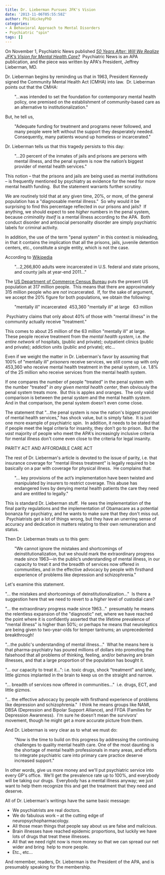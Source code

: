 ```yaml
---
title: Dr. Lieberman Pursues JFK's Vision
date: '2013-11-06T05:55:58Z'
author: PhilHickeyPhD
categories:
- A Behavioral Approach to Mental Disorders
- Psychiatric "spin"
tags: []
---
```


On November 1, Psychiatric News published <a href="http://psychnews.psychiatryonline.org/newsarticle.aspx?articleID=1765560"><i>50 Years After: Will We Realize JFK’s Vision for Mental Health Care?</i></a>  Psychiatric News is an APA publication, and the piece was written by APA's President, Jeffrey Lieberman, MD.

Dr. Lieberman begins by reminding us that in 1963, President Kennedy signed the Community Mental Health Act (CMHA) into law.  Dr. Lieberman points out that the CMHA:
<p style="padding-left: 30px;">"…was intended to set the foundation for contemporary mental health policy, one premised on the establishment of community-based care as an alternative to institutionalization."</p>
But, he tell us,
<p style="padding-left: 30px;">"Adequate funding for treatment and programs never followed, and many people were left without the support they desperately needed. Consequently, many patients wound up homeless or incarcerated."</p>
Dr. Lieberman tells us that this tragedy persists to this day:
<p style="padding-left: 30px;">"…20 percent of the inmates of jails and prisons are persons with mental illness, and the penal system is now the nation’s biggest provider of mental health services."</p>
This notion – that the prisons and jails are being used as mental institutions – is frequently mentioned by psychiatry as evidence for the need for more mental health funding.  But the statement warrants further scrutiny.

We are routinely told that at any given time, 20%, or more, of the general population has a "diagnosable mental illness."  So why would it be surprising to find this percentage reflected in our prisons and jails?  If anything, we should expect to see <i>higher</i> numbers in the penal system, because <i>criminality itself</i> is a mental illness according to the APA.  Both conduct disorder and antisocial personality disorder are simply psychiatric labels for criminal activity.

In addition, the use of the term "penal system" in this context is misleading, in that it contains the implication that all the prisons, jails, juvenile detention centers, etc., constitute a single entity, which is not the case.

According to <a href="http://en.wikipedia.org/wiki/Incarceration_in_the_United_States">Wikipedia</a>
<p style="padding-left: 30px;">"…2,266,800 adults were incarcerated in U.S. federal and state prisons, and county jails at year-end 2011…"</p>
The <a href="http://www.census.gov/popclock/">US Department of Commerce Census Bureau</a> puts the present US population at 317 million people.  This means that there are approximately 315 million people who are <i>not</i> incarcerated.  If, for the sake of argument, we accept the 20% figure for both populations, we obtain the following:
<p style="padding-left: 30px;">"mentally ill" incarcerated  453,360
"mentally ill" at large   63 million</p>
 Psychiatry claims that only about 40% of those with "mental illness" in the community actually receive "treatment."

This comes to about 25 million of the 63 million "mentally ill" at large.  These people receive treatment from the <i>mental health system</i>, i.e. <i>the entire network</i> of hospitals, (public and private); outpatient clinics (public and private); addiction units (public and private); etc…

Even if we weight the matter in Dr. Lieberman's favor by assuming that 100% of "mentally ill" <i>prisoners</i> receive services, we still come up with only 453,360 who receive mental health treatment in the penal system, i.e. 1.8% of the 25 million who receive services from the mental health system.

If one compares the number of people "treated" in the penal system with the number "treated" <i>in any given mental health center</i>, then obviously the penal system treats more.  But this is apples and oranges.  The only valid comparison is between the penal <i>system</i> and the mental health <i>system</i>.  And in that comparison, the penal system doesn't even come close.

The statement that "…the penal system is now the nation's biggest provider of mental health services," has shock value, but is simply false.  It is just one more example of psychiatric spin.  In addition, it needs to be stated that if people meet the legal criteria for insanity, they don't go to prison.  But the <i>vast</i> majority of people who meet the APA's increasingly inclusive criteria for mental illness don't come even close to the criteria for legal insanity.

PARITY ACT AND AFFORDABLE CARE ACT

The rest of Dr. Lieberman's article is devoted to the issue of parity, i.e. that insurance coverage for "mental illness treatment" is legally required to be basically on a par with coverage for physical illness.  He complains that:
<p style="padding-left: 30px;">"… key provisions of the act’s implementation have been twisted and manipulated by insurers to restrict coverage. This abuse has endangered lives by denying mental health patients the care they need and are entitled to legally."</p>
This is standard Dr. Lieberman stuff.  He sees the implementation of the final parity regulations and the implementation of Obamacare as a potential bonanza for psychiatry, and he wants to make sure that they don't miss out.  Psychiatrists get a lot of things wrong, but they have an unerring sense of accuracy and dedication in matters relating to their own remuneration and status.

Then Dr. Lieberman treats us to this gem:
<p style="padding-left: 30px;">"We cannot ignore the mistakes and shortcomings of deinstitutionalization, but we should mark the extraordinary progress made since 1963—in the public’s understanding of mental illness, in our capacity to treat it and the breadth of services now offered in communities, and in the effective advocacy by people with firsthand experience of problems like depression and schizophrenia."</p>
Let's examine this statement.

"… the mistakes and shortcomings of deinstitutionalization…"  Is there a suggestion here that we need to revert to a <i>higher</i> level of custodial care?

"… the extraordinary progress made since 1963…"  presumably he means the relentless expansion of the "diagnostic" net, where we have reached the point where it is confidently asserted that the lifetime prevalence of "mental illness" is higher than 50%; or perhaps he means that neuroleptics are being given to two-year-olds for temper tantrums; an unprecedented breakthrough!

"…the public's understanding of mental illness…"  What he means here is that pharma-psychiatry has poured millions of dollars into promoting the falsehood that all problems of thinking, feeling, and/or behaving are brain illnesses, and that a large proportion of the population has bought it.

"… our capacity to treat it…": i.e. toxic drugs, shock "treatment" and lately, little gizmos implanted in the brain to keep us on the straight and narrow.

"… breadth of services now offered in communities…"  i.e. drugs, ECT, and little gizmos.

"… the effective advocacy by people with firsthand experience of problems like depression and schizophrenia."  I think he means groups like NAMI, DBSA (Depression and Bipolar Support Alliance), and FFDA (Families for Depression Awareness).  I'm sure he doesn't mean the survivors' movement, though he might get a more accurate picture from them.

And Dr. Lieberman is very clear as to what we must do:
<p style="padding-left: 30px;">"Now is the time to build on this progress by addressing the continuing challenges to quality mental health care. One of the most daunting is the shortage of mental health professionals in many areas, and efforts to integrate psychiatric care into primary care practice deserve increased support."</p>
In other words, give us more money and we'll put psychiatric service into every GP's office.  We'll get the prevalence rate up to 100%, and everybody will be taking our drugs.  Everybody has a mental illness anyway; we just want to help them recognize this and get the treatment that they need and deserve.

All of Dr. Lieberman's writings have the same basic message:
<ul>
	<li>We psychiatrists are real doctors.</li>
	<li>We do fabulous work – at the cutting edge of neuropsychopharmacology.</li>
	<li>All those mean things that people say about us are false and malicious.</li>
	<li>Brain illnesses have reached epidemic proportions, but luckily we have lots of drugs that treat these illnesses.</li>
	<li>All that we need right now is more money so that we can spread our net wider and bring  help to more people.</li>
	<li>Etc., etc…</li>
</ul>
And remember, readers, Dr. Lieberman is the President of the APA, and is presumably speaking for the membership.